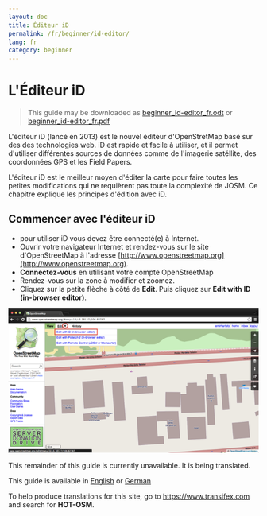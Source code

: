 ```yaml
---
layout: doc
title: Éditeur iD
permalink: /fr/beginner/id-editor/
lang: fr
category: beginner
---
```


L'Éditeur iD
============

> This guide may be downloaded as [beginner_id-editor_fr.odt](/files/beginner_id-editor_fr.odt) or [beginner_id-editor_fr.pdf](/files/beginner_id-editor_fr.pdf)  

L'éditeur iD (lancé en 2013) est le nouvel éditeur d'OpenStretMap basé sur des des technologies web.
iD est rapide et facile à utiliser, et il permet d'utiliser différentes sources de données comme de l'imagerie satéllite, des coordonnées GPS et les Field Papers.

L'éditeur iD est le meilleur moyen d'éditer la carte pour faire toutes les petites modifications qui
ne requièrent pas toute la complexité de JOSM. Ce chapitre explique les principes d'édition avec iD.

Commencer avec l'éditeur iD
---------------------------

-   pour utiliser iD vous devez être connecté(e) à Internet.
-   Ouvrir votre navigateur Internet et rendez-vous sur le site d'OpenStreetMap à l'adresse
    [http://www.openstreetmap.org](http://www.openstreetmap.org).
-   **Connectez-vous** en utilisant votre compte OpenStreetMap
-   Rendez-vous sur la zone à modifier et zoomez.
-   Cliquez sur la petite flèche à côté de **Edit**. Puis cliquez sur **Edit with ID (in-browser editor)**.

![image1][]


This remainder of this guide is currently unavailable. It is being translated.

This guide is available in [English](/en/beginner/id-editor/) or [German](/de/beginner/id-editor/)

To help produce translations for this site, go to <https://www.transifex.com> and search for **HOT-OSM**.



[image1]: /images/beginner/id-editor_image1.png
[image2]: /images/beginner/id-editor_image2.png
[image3]: /images/beginner/id-editor_image3.png
[image4]: /images/beginner/id-editor_image4.png
[image5]: /images/beginner/id-editor_image5.png
[image6]: /images/beginner/id-editor_image6.png
[image7]: /images/beginner/id-editor_image7.png
[image8]: /images/beginner/id-editor_image8.png
[image9]: /images/beginner/id-editor_image9.png
[image10]: /images/beginner/id-editor_image10.png
[image11]: /images/beginner/id-editor_image11.png
[image12]: /images/beginner/id-editor_image12.png
[image13]: /images/beginner/id-editor_image13.png
[image14]: /images/beginner/id-editor_image14.png
[image15]: /images/beginner/id-editor_image15.png
[image16]: /images/beginner/id-editor_image16.png
[image17]: /images/beginner/id-editor_image17.png
[image18]: /images/beginner/id-editor_image18.png
[image19]: /images/beginner/id-editor_image19.png
[image20]: /images/beginner/id-editor_image20.png
[image21]: /images/beginner/id-editor_image21.png
[image22]: /images/beginner/id-editor_image22.png
[image23]: /images/beginner/id-editor_image23.png
[image24]: /images/beginner/id-editor_image24.png
[image25]: /images/beginner/id-editor_image25.png
[image26]: /images/beginner/id-editor_image26.png
[image27]: /images/beginner/id-editor_image27.png
[image28]: /images/beginner/id-editor_image28.png
[image29]: /images/beginner/id-editor_image29.png
[image30]: /images/beginner/id-editor_image30.png
[image31]: /images/beginner/id-editor_image31.png
[image32]: /images/beginner/id-editor_image32.png
[image33]: /images/beginner/id-editor_image33.png
[image34]: /images/beginner/id-editor_image34.png
[image35]: /images/beginner/id-editor_image35.png
[image36]: /images/beginner/id-editor_image36.png
[image37]: /images/beginner/id-editor_image37.png
[image38]: /images/beginner/id-editor_image38.png
[image39]: /images/beginner/id-editor_image39.png
[image40]: /images/beginner/id-editor_image40.png
[image41]: /images/beginner/id-editor_image41.png
[image42]: /images/beginner/id-editor_image42.png
[image43]: /images/beginner/id-editor_image43.png
[image44]: /images/beginner/id-editor_image44.png
[image45]: /images/beginner/id-editor_image45.png

